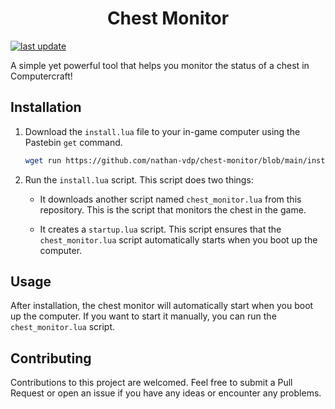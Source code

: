 <div>
<div align="center">
  <h1>Chest Monitor</h1>
</div>
<!-- Badges -->
<p>
  <a href="">
    <img src="https://img.shields.io/github/last-commit/nathan-vdp/chest-monitor" alt="last update" />
  </a>
</p>

<p>A simple yet powerful tool that helps you monitor the status of a chest in Computercraft!</p>

<!-- Useage -->
## Installation
1. Download the `install.lua` file to your in-game computer using the Pastebin `get` command.
   ```bash
   wget run https://github.com/nathan-vdp/chest-monitor/blob/main/install.lua
   ```

2. Run the `install.lua` script. This script does two things:
   - It downloads another script named `chest_monitor.lua` from this repository. This is the script that monitors the chest in the game.

   - It creates a `startup.lua` script. This script ensures that the `chest_monitor.lua` script automatically starts when you boot up the computer.

## Usage

After installation, the chest monitor will automatically start when you boot up the computer. If you want to start it manually, you can run the `chest_monitor.lua` script.

## Contributing
<p>Contributions to this project are welcomed. Feel free to submit a Pull Request or open an issue if you have any ideas or encounter any problems.</p>

</div>
